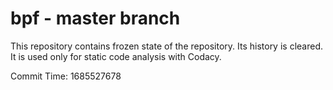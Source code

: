 # bpf - master branch

This repository contains frozen state of the repository.
Its history is cleared. It is used only for static code
analysis with Codacy.

Commit Time: 1685527678